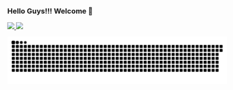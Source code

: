 ### Hello Guys!!! Welcome 👋

 <div>
  <a href="https://github.com/emilyketlin">
  <img height="180em" src="https://github-readme-stats.vercel.app/api?username=emilyketlin&show_icons=true&theme=dracula&include_all_commits=true&count_private=true"/>
  <img height="180em" src="https://github-readme-stats.vercel.app/api/top-langs/?username=emilyketlin&layout=compact&langs_count=7&theme=dracula"/>

   
   ![Snake animation](https://github.com/emilyketlin/emilyketlin/blob/output/github-contribution-grid-snake.svg)
  </div>
  
 
  

